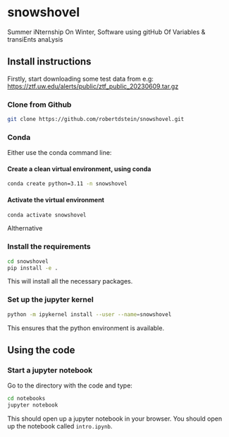 # snowshovel

Summer iNternship On Winter, Software using gitHub Of Variables & transiEnts anaLysis

## Install instructions

Firstly, start downloading some test data from e.g: https://ztf.uw.edu/alerts/public/ztf_public_20230609.tar.gz

### Clone from Github

```bash
git clone https://github.com/robertdstein/snowshovel.git
```

### Conda

Either use the conda command line:

#### Create a clean virtual environment, using conda

```bash
conda create python=3.11 -n snowshovel
```

#### Activate the virtual environment

```bash
conda activate snowshovel
```

Althernative

### Install the requirements

```bash
cd snowshovel
pip install -e .
```

This will install all the necessary packages.

### Set up the jupyter kernel

```bash
python -m ipykernel install --user --name=snowshovel
```
This ensures that the python environment is available.

## Using the code

### Start a jupyter notebook

Go to the directory with the code and type:

```bash
cd notebooks
jupyter notebook
```

This should open up a jupyter notebook in your browser. 
You should open up the notebook called `intro.ipynb`.
